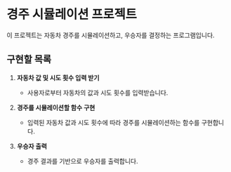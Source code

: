 # 경주 시뮬레이션 프로젝트

이 프로젝트는 자동차 경주를 시뮬레이션하고, 우승자를 결정하는 프로그램입니다.

## 구현할 목록

1. **자동차 값 및 시도 횟수 입력 받기**
   - 사용자로부터 자동차의 값과 시도 횟수를 입력받습니다.

2. **경주를 시뮬레이션할 함수 구현**
   - 입력된 자동차 값과 시도 횟수에 따라 경주를 시뮬레이션하는 함수를 구현합니다.

3. **우승자 출력**
   - 경주 결과를 기반으로 우승자를 출력합니다.